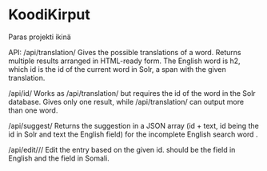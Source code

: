 # KoodiKirput
Paras projekti ikinä

API:
/api/translation/<word>
    Gives the possible translations of a word. Returns multiple results arranged in HTML-ready form. The English word is
    h2, which id is the id of the current word in Solr, a span with the given translation.

/api/id/<id>
    Works as /api/translation/<word> but requires the id of the word in the Solr database. Gives only one result, while
    /api/translation/<word> can output more than one word.

/api/suggest/<enword>
    Returns the suggestion in a JSON array (id + text, id being the id in Solr and text the English field) for the
    incomplete English search word <enword>.

/api/edit/<id>/<en>/<so>
    Edit the entry based on the given id. <en> should be the field in English and <so> the field in Somali.